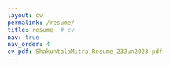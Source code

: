 ```yaml
---
layout: cv
permalink: /resume/
title: resume  # cv
nav: true
nav_order: 4
cv_pdf: ShakuntalaMitra_Resume_23Jun2023.pdf
---
```

